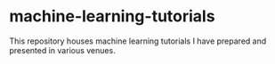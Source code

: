 # machine-learning-tutorials
This repository houses machine learning tutorials I have prepared and presented in various venues.
